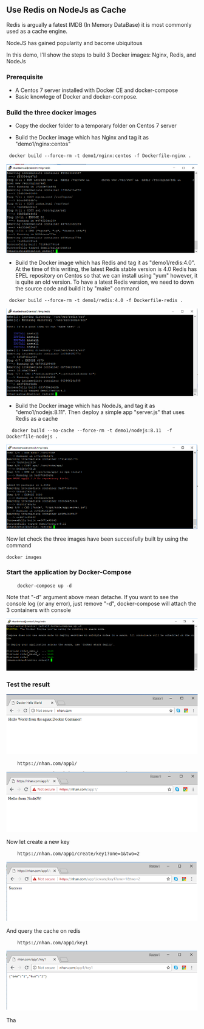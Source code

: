 ## Use Redis on NodeJs as Cache

Redis is argually a fatest IMDB (In Memory DataBase) it is most commonly used as a cache engine.

NodeJS has gained popularity and bacome ubiquitous

In this demo, I'll show the steps to build 3 Docker images: Nginx, Redis, and NodeJs


### Prerequisite

- A Centos 7 server installed with Docker CE and docker-compose
- Basic knowlege of Docker and docker-compose. 

### Build the three docker images

- Copy the docker folder to a temporary folder on Centos 7 server

- Build the Docker image which has Nginx and tag it as "demo1/nginx:centos"

```
 docker build --force-rm -t demo1/nginx:centos -f Dockerfile-nginx .
```

<img src="docs/01-01-build-nginx.png" />

- Build the Docker image which has Redis and tag it as "demo1/redis:4.0". At the time of this writing, the latest Redis stable version is 4.0
Redis has EPEL repository on Centos so that we can install using "yum" however, it is quite an old version. 
To have a latest Redis version, we need to down the source code and build it by "make" command

```
 docker build --force-rm -t demo1/redis:4.0 -f Dockerfile-redis .
```

<img src="docs/01-02-build-redis.png" />

- Build the Docker image which has NodeJs, and tag it as "demo1/nodejs:8.11". Then deploy a simple app "server.js" that uses Redis as a cache

```
  docker build --no-cache --force-rm -t demo1/nodejs:8.11  -f Dockerfile-nodejs .

```

<img src="docs/01-03-build-nodejs.png" />

Now let check the three images have been succesfully built by using the command

```
docker images
```

### Start the application by Docker-Compose

```
	docker-compose up -d
```
Note that "-d" argument above mean detache. If you want to see the console log (or any error), just remove "-d", docker-compose will attach the 3 containers with console

<img src="docs/02-run-docker-compose.png" />


### Test the result

<img src="docs/03-homepage.png" />

```
	https://nhan.com/app1/
```
<img src="docs/03-node.png" />

Now let create a new key 
```
	https://nhan.com/app1/create/key1?one=1&two=2
```
<img src="docs/03-create.png" />


And query the cache on redis
```
	https://nhan.com/app1/key1
```
<img src="docs/03-query.png" />


Tha






